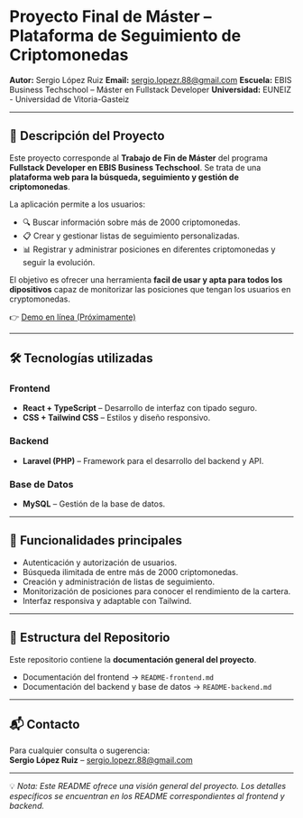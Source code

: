 # Proyecto Final de Máster – Plataforma de Seguimiento de Criptomonedas

**Autor:** Sergio López Ruiz
**Email:** sergio.lopezr.88@gmail.com
**Escuela:** EBIS Business Techschool – Máster en Fullstack Developer
**Universidad:** EUNEIZ - Universidad de Vitoria-Gasteiz

---

## 📖 Descripción del Proyecto

Este proyecto corresponde al **Trabajo de Fin de Máster** del programa **Fullstack Developer en EBIS Business Techschool**.
Se trata de una **plataforma web para la búsqueda, seguimiento y gestión de criptomonedas**.

La aplicación permite a los usuarios:

- 🔍 Buscar información sobre más de 2000 criptomonedas.
- 📋 Crear y gestionar listas de seguimiento personalizadas.
- 📊 Registrar y administrar posiciones en diferentes criptomonedas y seguir la evolución.

El objetivo es ofrecer una herramienta **facil de usar y apta para todos los dipositivos** capaz de monitorizar las posiciones que tengan los usuarios en cryptomonedas.

👉 [Demo en línea (Próximamente)](https://enlace-demo-ficticio.com)

---

## 🛠️ Tecnologías utilizadas

### Frontend

- **React + TypeScript** – Desarrollo de interfaz con tipado seguro.
- **CSS + Tailwind CSS** – Estilos y diseño responsivo.

### Backend

- **Laravel (PHP)** – Framework para el desarrollo del backend y API.

### Base de Datos

- **MySQL** – Gestión de la base de datos.

---

## 🚀 Funcionalidades principales

- Autenticación y autorización de usuarios.
- Búsqueda ilimitada de entre más de 2000 criptomonedas.
- Creación y administración de listas de seguimiento.
- Monitorización de posiciones para conocer el rendimiento de la cartera.
- Interfaz responsiva y adaptable con Tailwind.

---

## 📂 Estructura del Repositorio

Este repositorio contiene la **documentación general del proyecto**.

- Documentación del frontend → `README-frontend.md`
- Documentación del backend y base de datos → `README-backend.md`

---

## 📬 Contacto

Para cualquier consulta o sugerencia:  
**Sergio López Ruiz** – sergio.lopezr.88@gmail.com

---

💡 _Nota: Este README ofrece una visión general del proyecto. Los detalles específicos se encuentran en los README correspondientes al frontend y backend._
